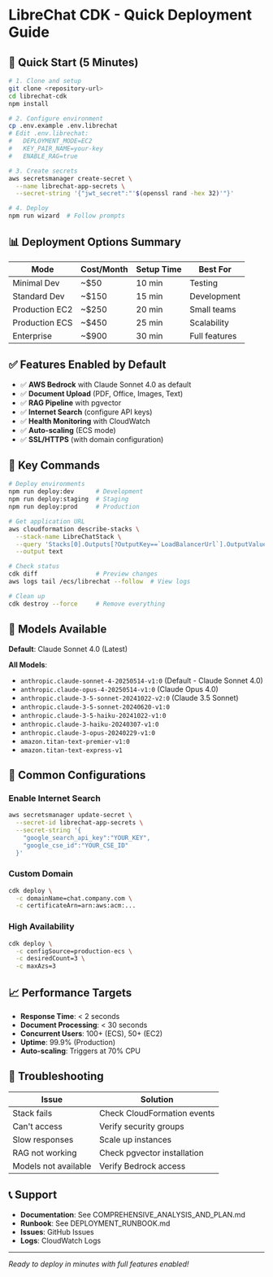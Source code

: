 # LibreChat CDK - Quick Deployment Guide

## 🚀 Quick Start (5 Minutes)

```bash
# 1. Clone and setup
git clone <repository-url>
cd librechat-cdk
npm install

# 2. Configure environment
cp .env.example .env.librechat
# Edit .env.librechat:
#   DEPLOYMENT_MODE=EC2
#   KEY_PAIR_NAME=your-key
#   ENABLE_RAG=true

# 3. Create secrets
aws secretsmanager create-secret \
  --name librechat-app-secrets \
  --secret-string '{"jwt_secret":"'$(openssl rand -hex 32)'"}'

# 4. Deploy
npm run wizard  # Follow prompts
```

## 📊 Deployment Options Summary

| Mode | Cost/Month | Setup Time | Best For |
|------|------------|------------|----------|
| Minimal Dev | ~$50 | 10 min | Testing |
| Standard Dev | ~$150 | 15 min | Development |
| Production EC2 | ~$250 | 20 min | Small teams |
| Production ECS | ~$450 | 25 min | Scalability |
| Enterprise | ~$900 | 30 min | Full features |

## ✅ Features Enabled by Default

- ✅ **AWS Bedrock** with Claude Sonnet 4.0 as default
- ✅ **Document Upload** (PDF, Office, Images, Text)
- ✅ **RAG Pipeline** with pgvector
- ✅ **Internet Search** (configure API keys)
- ✅ **Health Monitoring** with CloudWatch
- ✅ **Auto-scaling** (ECS mode)
- ✅ **SSL/HTTPS** (with domain configuration)

## 🔑 Key Commands

```bash
# Deploy environments
npm run deploy:dev      # Development
npm run deploy:staging  # Staging  
npm run deploy:prod     # Production

# Get application URL
aws cloudformation describe-stacks \
  --stack-name LibreChatStack \
  --query 'Stacks[0].Outputs[?OutputKey==`LoadBalancerUrl`].OutputValue' \
  --output text

# Check status
cdk diff                # Preview changes
aws logs tail /ecs/librechat --follow  # View logs

# Clean up
cdk destroy --force     # Remove everything
```

## 🎯 Models Available

**Default**: Claude Sonnet 4.0 (Latest)

**All Models**:
- `anthropic.claude-sonnet-4-20250514-v1:0` (Default - Claude Sonnet 4.0)
- `anthropic.claude-opus-4-20250514-v1:0` (Claude Opus 4.0)
- `anthropic.claude-3-5-sonnet-20241022-v2:0` (Claude 3.5 Sonnet)
- `anthropic.claude-3-5-sonnet-20240620-v1:0`
- `anthropic.claude-3-5-haiku-20241022-v1:0`
- `anthropic.claude-3-haiku-20240307-v1:0`
- `anthropic.claude-3-opus-20240229-v1:0`
- `amazon.titan-text-premier-v1:0`
- `amazon.titan-text-express-v1`

## 🔧 Common Configurations

### Enable Internet Search
```bash
aws secretsmanager update-secret \
  --secret-id librechat-app-secrets \
  --secret-string '{
    "google_search_api_key":"YOUR_KEY",
    "google_cse_id":"YOUR_CSE_ID"
  }'
```

### Custom Domain
```bash
cdk deploy \
  -c domainName=chat.company.com \
  -c certificateArn=arn:aws:acm:...
```

### High Availability
```bash
cdk deploy \
  -c configSource=production-ecs \
  -c desiredCount=3 \
  -c maxAzs=3
```

## 📈 Performance Targets

- **Response Time**: < 2 seconds
- **Document Processing**: < 30 seconds
- **Concurrent Users**: 100+ (ECS), 50+ (EC2)
- **Uptime**: 99.9% (Production)
- **Auto-scaling**: Triggers at 70% CPU

## 🚨 Troubleshooting

| Issue | Solution |
|-------|----------|
| Stack fails | Check CloudFormation events |
| Can't access | Verify security groups |
| Slow responses | Scale up instances |
| RAG not working | Check pgvector installation |
| Models not available | Verify Bedrock access |

## 📞 Support

- **Documentation**: See COMPREHENSIVE_ANALYSIS_AND_PLAN.md
- **Runbook**: See DEPLOYMENT_RUNBOOK.md
- **Issues**: GitHub Issues
- **Logs**: CloudWatch Logs

---
*Ready to deploy in minutes with full features enabled!*